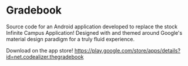 # Gradebook
Source code for an Android application developed to replace the stock Infinite Campus Application! 
Designed with and themed around Google's material design paradigm for a truly fluid experience. 

Download on the app store!
https://play.google.com/store/apps/details?id=net.codealizer.thegradebook
